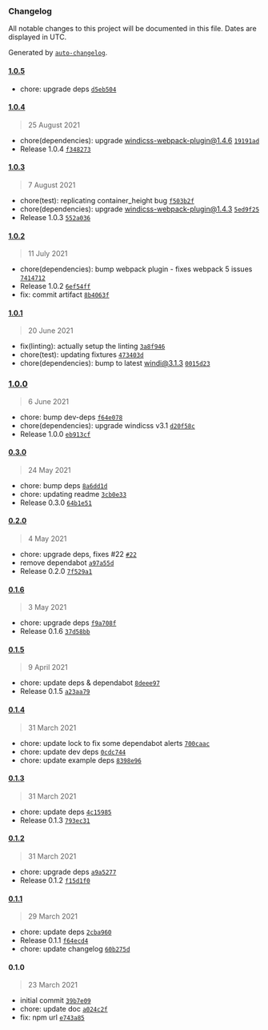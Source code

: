 ### Changelog

All notable changes to this project will be documented in this file. Dates are displayed in UTC.

Generated by [`auto-changelog`](https://github.com/CookPete/auto-changelog).

#### [1.0.5](https://github.com/windicss/vue-cli-plugin-windicss/compare/1.0.4...1.0.5)

- chore: upgrade deps [`d5eb504`](https://github.com/windicss/vue-cli-plugin-windicss/commit/d5eb5040fb5d598fa0e73c04511bf83d44b8597f)

#### [1.0.4](https://github.com/windicss/vue-cli-plugin-windicss/compare/1.0.3...1.0.4)

> 25 August 2021

- chore(dependencies): upgrade windicss-webpack-plugin@1.4.6 [`19191ad`](https://github.com/windicss/vue-cli-plugin-windicss/commit/19191adb79cd89805e3fbea7f512078061bfdb66)
- Release 1.0.4 [`f348273`](https://github.com/windicss/vue-cli-plugin-windicss/commit/f348273bad542381d4e100c2d0c7108edd3d7c24)

#### [1.0.3](https://github.com/windicss/vue-cli-plugin-windicss/compare/1.0.2...1.0.3)

> 7 August 2021

- chore(test): replicating container_height bug [`f503b2f`](https://github.com/windicss/vue-cli-plugin-windicss/commit/f503b2f640b5dd6f6439ef5550c9839d07f98a36)
- chore(dependencies): upgrade windicss-webpack-plugin@1.4.3 [`5ed9f25`](https://github.com/windicss/vue-cli-plugin-windicss/commit/5ed9f253a14ccf2b2a3dec3c52808ffc58084bff)
- Release 1.0.3 [`552a036`](https://github.com/windicss/vue-cli-plugin-windicss/commit/552a0367c548713e2d0e827434163692c87e0835)

#### [1.0.2](https://github.com/windicss/vue-cli-plugin-windicss/compare/1.0.1...1.0.2)

> 11 July 2021

- chore(dependencies): bump webpack plugin - fixes webpack 5 issues [`7414712`](https://github.com/windicss/vue-cli-plugin-windicss/commit/74147120f5a6ec0e60d95df8ea92bccd51232691)
- Release 1.0.2 [`6ef54ff`](https://github.com/windicss/vue-cli-plugin-windicss/commit/6ef54ff9dc36e69d53385fcfd0c1fc986ccdd677)
- fix: commit artifact [`8b4063f`](https://github.com/windicss/vue-cli-plugin-windicss/commit/8b4063fd87ed04be0bdd8e4f9a02c572fe3d18f8)

#### [1.0.1](https://github.com/windicss/vue-cli-plugin-windicss/compare/1.0.0...1.0.1)

> 20 June 2021

- fix(linting): actually setup the linting [`3a8f946`](https://github.com/windicss/vue-cli-plugin-windicss/commit/3a8f9467c8f3d5408185c981ae729a70d9c1b00b)
- chore(test): updating fixtures [`473403d`](https://github.com/windicss/vue-cli-plugin-windicss/commit/473403d54703c65babb597f955c490ee93feb19c)
- chore(dependencies): bump to latest windi@3.1.3 [`0015d23`](https://github.com/windicss/vue-cli-plugin-windicss/commit/0015d2387fff51dc9534bdf032565c1595e93a79)

### [1.0.0](https://github.com/windicss/vue-cli-plugin-windicss/compare/0.3.0...1.0.0)

> 6 June 2021

- chore: bump dev-deps [`f64e078`](https://github.com/windicss/vue-cli-plugin-windicss/commit/f64e078a3e410113148cee92971d25e8e4ee461a)
- chore(dependencies): upgrade windicss v3.1 [`d20f58c`](https://github.com/windicss/vue-cli-plugin-windicss/commit/d20f58c34718a35c6150c9dee3c931ed9c87d8c7)
- Release 1.0.0 [`eb913cf`](https://github.com/windicss/vue-cli-plugin-windicss/commit/eb913cf2d0c659f644f19ffc4350a03cbc2927e5)

#### [0.3.0](https://github.com/windicss/vue-cli-plugin-windicss/compare/0.2.0...0.3.0)

> 24 May 2021

- chore: bump deps [`8a6dd1d`](https://github.com/windicss/vue-cli-plugin-windicss/commit/8a6dd1d5b0b42d8d661c5408fa4658cf0f2f7104)
- chore: updating readme [`3cb0e33`](https://github.com/windicss/vue-cli-plugin-windicss/commit/3cb0e33149fa9049940d98aafa2cffaf1bca0a60)
- Release 0.3.0 [`64b1e51`](https://github.com/windicss/vue-cli-plugin-windicss/commit/64b1e51e6be4dbf72b5a1a5f1fc6782de34448aa)

#### [0.2.0](https://github.com/windicss/vue-cli-plugin-windicss/compare/0.1.6...0.2.0)

> 4 May 2021

- chore: upgrade deps, fixes #22 [`#22`](https://github.com/windicss/vue-cli-plugin-windicss/issues/22)
- remove dependabot [`a97a55d`](https://github.com/windicss/vue-cli-plugin-windicss/commit/a97a55d2dde3f1a83e18ce008f87a488a8ca5f43)
- Release 0.2.0 [`7f529a1`](https://github.com/windicss/vue-cli-plugin-windicss/commit/7f529a1fdb46df6604f6b5c498ac175cb7e0b034)

#### [0.1.6](https://github.com/windicss/vue-cli-plugin-windicss/compare/0.1.5...0.1.6)

> 3 May 2021

- chore: upgrade deps [`f9a708f`](https://github.com/windicss/vue-cli-plugin-windicss/commit/f9a708fe9f459ca725d6324845f552c4201e783c)
- Release 0.1.6 [`37d58bb`](https://github.com/windicss/vue-cli-plugin-windicss/commit/37d58bba4bc0788cfe02cafd191f24437c75f93d)

#### [0.1.5](https://github.com/windicss/vue-cli-plugin-windicss/compare/0.1.4...0.1.5)

> 9 April 2021

- chore: update deps & dependabot [`8deee97`](https://github.com/windicss/vue-cli-plugin-windicss/commit/8deee972c0ca0b47d1d227af32508352bc0560fd)
- Release 0.1.5 [`a23aa79`](https://github.com/windicss/vue-cli-plugin-windicss/commit/a23aa796da03bd3c963bc95a33c10838b8d83c54)

#### [0.1.4](https://github.com/windicss/vue-cli-plugin-windicss/compare/0.1.3...0.1.4)

> 31 March 2021

- chore: update lock to fix some dependabot alerts [`700caac`](https://github.com/windicss/vue-cli-plugin-windicss/commit/700caac4eb1d94b8b8c364f9e74f2eed3e2f65e7)
- chore: update dev deps [`0cdc744`](https://github.com/windicss/vue-cli-plugin-windicss/commit/0cdc7447474151ce84b027724ef3f91063d6cf9f)
- chore: update example deps [`8398e96`](https://github.com/windicss/vue-cli-plugin-windicss/commit/8398e960bb011b8bc5329ff3dce711c4af02948d)

#### [0.1.3](https://github.com/windicss/vue-cli-plugin-windicss/compare/0.1.2...0.1.3)

> 31 March 2021

- chore: update deps [`4c15985`](https://github.com/windicss/vue-cli-plugin-windicss/commit/4c15985199fead079af9a7c76a80c219ec71ff97)
- Release 0.1.3 [`793ec31`](https://github.com/windicss/vue-cli-plugin-windicss/commit/793ec313b8fdb8989691d4c4cc145d3f7b52b498)

#### [0.1.2](https://github.com/windicss/vue-cli-plugin-windicss/compare/0.1.1...0.1.2)

> 31 March 2021

- chore: upgrade deps [`a9a5277`](https://github.com/windicss/vue-cli-plugin-windicss/commit/a9a52770a1186994b52e1421cdefff17001a26dc)
- Release 0.1.2 [`f15d1f0`](https://github.com/windicss/vue-cli-plugin-windicss/commit/f15d1f0aab63ba392075f6f4400b1feb53164b8d)

#### [0.1.1](https://github.com/windicss/vue-cli-plugin-windicss/compare/0.1.0...0.1.1)

> 29 March 2021

- chore: update deps [`2cba960`](https://github.com/windicss/vue-cli-plugin-windicss/commit/2cba96052497b5f4a2ae659e0eefd4bfc8941020)
- Release 0.1.1 [`f64ecd4`](https://github.com/windicss/vue-cli-plugin-windicss/commit/f64ecd43769e4a7ff5c821d4ef2f9ace327eb79f)
- chore: update changelog [`60b275d`](https://github.com/windicss/vue-cli-plugin-windicss/commit/60b275d510c1c93a9e48d0f0e21737089ae0be5e)

#### 0.1.0

> 23 March 2021

- initial commit [`39b7e09`](https://github.com/windicss/vue-cli-plugin-windicss/commit/39b7e096ae6b1e1142048b535e5d9ff2748dea9d)
- chore: update doc [`a024c2f`](https://github.com/windicss/vue-cli-plugin-windicss/commit/a024c2f967ad299e65c0b33728c09aecf034b42e)
- fix: npm url [`e743a85`](https://github.com/windicss/vue-cli-plugin-windicss/commit/e743a85cca823fa5a342d72506ba16cc8e0533ce)
